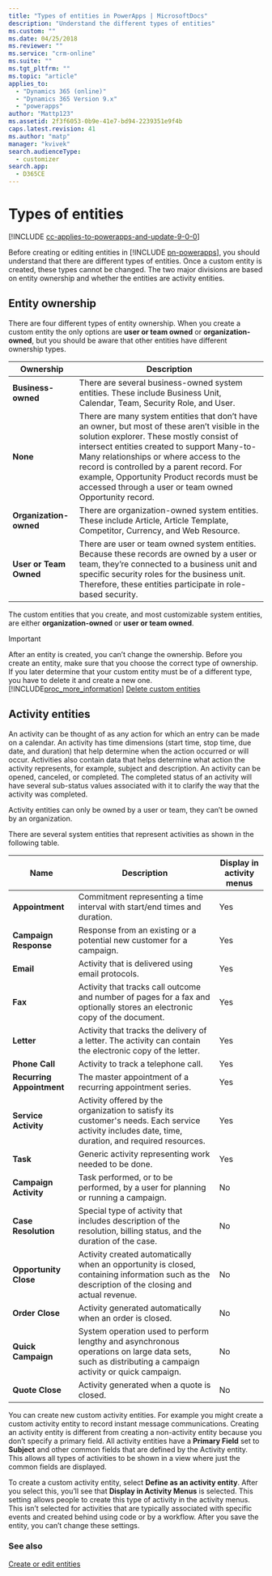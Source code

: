 ```yaml
---
title: "Types of entities in PowerApps | MicrosoftDocs"
description: "Understand the different types of entities"
ms.custom: ""
ms.date: 04/25/2018
ms.reviewer: ""
ms.service: "crm-online"
ms.suite: ""
ms.tgt_pltfrm: ""
ms.topic: "article"
applies_to: 
  - "Dynamics 365 (online)"
  - "Dynamics 365 Version 9.x"
  - "powerapps"
author: "Mattp123"
ms.assetid: 2f3f6053-0b9e-41e7-bd94-2239351e9f4b
caps.latest.revision: 41
ms.author: "matp"
manager: "kvivek"
search.audienceType: 
  - customizer
search.app: 
  - D365CE
---
```

# Types of entities

[!INCLUDE [cc-applies-to-powerapps-and-update-9-0-0](../includes/cc-applies-to-powerapps-and-update-9-0-0.md)]

<a name="BKMK_TypesOfEntities"></a>   

 Before creating or editing entities in [!INCLUDE [pn-powerapps](../includes/pn-powerapps.md)], you should understand that there are different types of entities. Once a custom entity is created, these types cannot be changed. The two major divisions are based on entity ownership and whether the entities are activity entities.  
  
<a name="BKMK_EntityOwnership"></a>   
## Entity ownership  
 There are four different types of entity ownership. When you create a custom entity the only options are **user or team owned** or **organization-owned**, but you should be aware that other entities have different ownership types.  
  
|Ownership|Description|  
|---------------|-----------------|  
|**Business-owned**|There are several business-owned system entities. These include Business Unit, Calendar, Team, Security Role, and User.|  
|**None**|There are many system entities that don’t have an owner, but most of these aren’t visible in the solution explorer. These mostly consist of intersect entities created to support Many-to-Many relationships or where access to the record is controlled by a parent record. For example, Opportunity Product records must be accessed through a user or team owned Opportunity record.|  
|**Organization-owned**|There are organization-owned system entities. These include Article, Article Template, Competitor, Currency, and Web Resource.|  
|**User or Team Owned**|There are user or team owned system entities. Because these records are owned by a user or team, they’re connected to a business unit and specific security roles for the business unit. Therefore, these entities participate in role-based security.|  
  
 The custom entities that you create, and most customizable system entities, are either **organization-owned** or **user or team owned**.  
  
> [!IMPORTANT]
>  After an entity is created, you can’t change the ownership. Before you create an entity, make sure that you choose the correct type of ownership. If you later determine that your custom entity must be of a different type, you have to delete it and create a new one. [!INCLUDE[proc_more_information](../includes/proc-more-information.md)] [Delete custom entities](../customize/delete-custom-entities.md)  
  
<a name="BKMK_ActivityEntities"></a>   
## Activity entities  
 An activity can be thought of as any action for which an entry can be made on a calendar. An activity has time dimensions (start time, stop time, due date, and duration) that help determine when the action occurred or will occur. Activities also contain data that helps determine what action the activity represents, for example, subject and description. An activity can be opened, canceled, or completed. The completed status of an activity will have several sub-status values associated with it to clarify the way that the activity was completed.  
  
 Activity entities can only be owned by a user or team, they can’t be owned by an organization.  
  
 There are several system entities that represent activities as shown in the following table.  
  
|Name|Description|Display in activity menus|  
|----------|-----------------|-------------------------------|  
|**Appointment**|Commitment representing a time interval with start/end times and duration.|Yes|  
|**Campaign Response**|Response from an existing or a potential new customer for a campaign.|Yes|  
|**Email**|Activity that is delivered using email protocols.|Yes|  
|**Fax**|Activity that tracks call outcome and number of pages for a fax and optionally stores an electronic copy of the document.|Yes|  
|**Letter**|Activity that tracks the delivery of a letter. The activity can contain the electronic copy of the letter.|Yes|  
|**Phone Call**|Activity to track a telephone call.|Yes|  
|**Recurring Appointment**|The master appointment of a recurring appointment series.|Yes|  
|**Service Activity**|Activity offered by the organization to satisfy its customer's needs. Each service activity includes date, time, duration, and required resources.|Yes|  
|**Task**|Generic activity representing work needed to be done.|Yes|  
|**Campaign Activity**|Task performed, or to be performed, by a user for planning or running a campaign.|No|  
|**Case Resolution**|Special type of activity that includes description of the resolution, billing status, and the duration of the case.|No|  
|**Opportunity Close**|Activity created automatically when an opportunity is closed, containing information such as the description of the closing and actual revenue.|No|  
|**Order Close**|Activity generated automatically when an order is closed.|No|  
|**Quick Campaign**|System operation used to perform lengthy and asynchronous operations on large data sets, such as distributing a campaign activity or quick campaign.|No|  
|**Quote Close**|Activity generated when a quote is closed.|No|  
  
 You can create new custom activity entities. For example you might create a custom activity entity to record instant message communications. Creating an activity entity is different from creating a non-activity entity because you don’t specify a primary field. All activity entities have a **Primary Field** set to **Subject** and other common fields that are defined by the Activity entity. This allows all types of activities to be shown in a view where just the common fields are displayed.  
  
 To create a custom activity entity, select **Define as an activity entity**. After you select this, you’ll see that **Display in Activity Menus** is selected. This setting allows people to create this type of activity in the activity menus. This isn’t selected for activities that are typically associated with specific events and created behind using code or by a workflow. After you save the entity, you can’t change these settings.  

### See also
[Create or edit entities](create-edit-entities.md)
